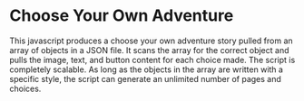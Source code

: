 # Choose Your Own Adventure

This javascript produces a choose your own adventure story pulled from an array of objects in a JSON file. It scans the array for the correct object and pulls the image, text, and button content for each choice made. The script is completely scalable. As long as the objects in the array are written with a specific style, the script can generate an unlimited number of pages and choices. 